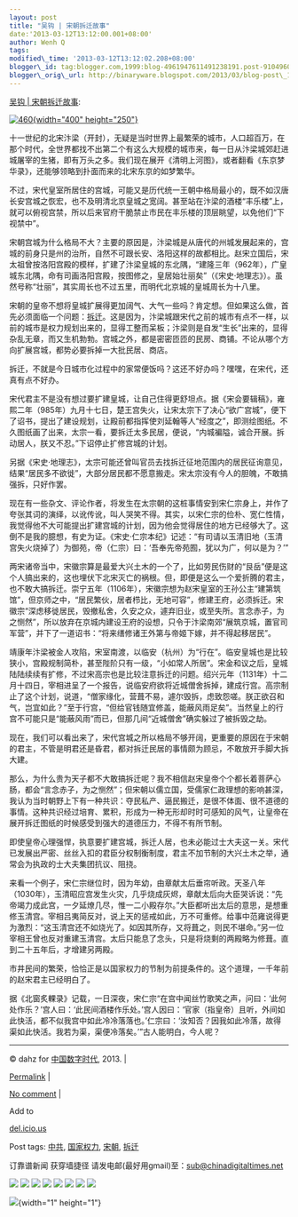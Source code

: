 ```yaml
--- 
layout: post 
title: "吴钩 | 宋朝拆迁故事" 
date:'2013-03-12T13:12:00.001+08:00' 
author: Wenh Q
tags:
modified\_time: '2013-03-12T13:12:02.208+08:00' 
blogger\_id: tag:blogger.com,1999:blog-4961947611491238191.post-9104960122334244227
blogger\_orig\_url: http://binaryware.blogspot.com/2013/03/blog-post\_177.html
--- 
```

[吴钩 |
宋朝拆迁故事](http://feedproxy.google.com/~r/chinagfwblog/~3/Vrf9ox36GJk/):

[![460](https://kexueshangwang.info/chinese/files/2013/03/4601.jpg){width="400"
height="250"}](https://kexueshangwang.info/chinese/files/2013/03/4601.jpg)

十一世纪的北宋汴梁（开封），无疑是当时世界上最繁荣的城市，人口超百万，在那个时代，全世界都找不出第二个有这么大规模的城市来，每一日从汴梁城郊赶进城屠宰的生猪，即有万头之多。我们现在展开《清明上河图》，或者翻看《东京梦华录》，还能够领略到扑面而来的北宋东京的如梦繁华。

不过，宋代皇室所居住的宫城，可能又是历代统一王朝中格局最小的，既不如汉唐长安宫城之恢宏，也不及明清北京皇城之宽阔。甚至站在汴梁的酒楼“丰乐楼”上，就可以俯视宫禁，所以后来官府干脆禁止市民在丰乐楼的顶层眺望，以免他们“下视禁中”。

宋朝宫城为什么格局不大？主要的原因是，汴梁城是从唐代的州城发展起来的，宫城的前身只是州的治所，自然不可跟长安、洛阳这样的故都相比。赵宋立国后，宋太祖曾按洛阳宫殿的模样，扩建了汴梁皇城的东北隅，“建隆三年（962年），广皇城东北隅，命有司画洛阳宫殿，按图修之，皇居始壮丽矣”（《宋史·地理志》）。虽然号称“壮丽”，其实周长也不过五里，而明代北京城的皇城周长为十八里。

宋朝的皇帝不想将皇城扩展得更加阔气、大气一些吗？肯定想。但如果这么做，首先必须面临一个问题：[拆迁](https://kexueshangwang.info/chinese/tag/%e6%8b%86%e8%bf%81/?category=10466 "标签 拆迁 下的日志")。这是因为，汴梁城跟宋代之前的城市有点不一样，以前的城市是权力规划出来的，显得工整而呆板；汴梁则是自发“生长”出来的，显得杂乱无章，而又生机勃勃。宫城之外，都是密密匝匝的民房、商铺。不论从哪个方向扩展宫城，都势必要拆掉一大批民居、商店。

拆迁，不就是今日城市化过程中的家常便饭吗？这还不好办吗？嘿嘿，在宋代，还真有点不好办。

宋代君主不是没有想过要扩建皇城，让自己住得更舒坦点。据《宋会要辑稿》，雍熙二年（985年）九月十七日，楚王宫失火，让宋太宗下了决心“欲广宫城”，便下了诏书，提出了建设规划，让殿前都指挥使刘延翰等人“经度之”，即测绘图纸。不久图纸画了出来，太宗一看，要拆迁太多民居，便说，“内城褊隘，诚合开展。拆动居人，朕又不忍。”下诏停止扩修宫城的计划。

另据《宋史·地理志》，太宗可能还曾叫官员去找拆迁征地范围内的居民征询意见，结果“居民多不欲徙”，大部分居民都不愿意搬走。宋太宗没有今人的胆魄，不敢搞强拆，只好作罢。

现在有一些杂文、评论作者，将发生在太宗朝的这桩事情安到宋仁宗身上，并作了夸张其词的演绎，以讹传讹，叫人哭笑不得。其实，以宋仁宗的俭朴、宽仁性情，我觉得他不大可能提出扩建宫城的计划，因为他会觉得居住的地方已经够大了。这倒不是我的臆想，有史为证。《宋史·仁宗本纪》记述：“有司请以玉清旧地（玉清宫失火烧掉了）为御苑，帝（仁宗）曰：‘吾奉先帝苑囿，犹以为广，何以是为？’”

两宋诸帝当中，宋徽宗算是最爱大兴土木的一个了，比如劳民伤财的“艮岳”便是这个人搞出来的，这也埋伏下北宋灭亡的祸根。但，即便是这么一个爱折腾的君主，也不敢大搞拆迁。崇宁五年（1106年），宋徽宗想为赵宋皇室的王孙公主“建第筑馆”，但京师之中，“居民繁伙，居者栉比，无地可容”，修建王府，必须拆迁。宋徽宗“深虑移徙居民，毁撤私舍，久安之众，遽弃旧业，或至失所。言念赤子，为之恻然”，所以放弃在京城内建设王府的设想，只令于汴梁南郊“展筑京城，置官司军营”，并下了一道诏书：“将来缮修诸王外第与帝姬下嫁，并不得起移居民”。

靖康年汴梁被金人攻陷，宋室南渡，以临安（杭州）为“行在”。临安皇城也是比较狭小，宫殿规制简朴，甚至陛阶只有一级，“小如常人所居”。宋金和议之后，皇城陆陆续续有扩修，不过宋高宗也是比较注意拆迁的问题。绍兴元年（1131年）十二月十四日，宰相进呈了一个报告，说临安府欲将近城僧舍拆掉，建成行宫。高宗制止了这个计划，说道，“僧家缘化，营葺不易，遽尔毁拆，虑致怨嗟。朕正欲召和气，岂宜如此？”至于行宫，“但给官钱随宜修盖，能蔽风雨足矣”。当然皇上的行宫不可能只是“能蔽风雨”而已，但那几间“近城僧舍”确实躲过了被拆毁之劫。

现在，我们可以看出来了，宋代宫城之所以格局不够开阔，更重要的原因在于宋朝的君主，不管是明君还是昏君，都对拆迁民居的事情颇为顾忌，不敢放开手脚大拆大建。

那么，为什么贵为天子都不大敢搞拆迁呢？我不相信赵宋皇帝个个都长着菩萨心肠，都会“言念赤子，为之恻然”；但宋朝以儒立国，受儒家仁政理想的影响甚深，我认为当时朝野上下有一种共识：夺民私产、逼民搬迁，是很不体面、很不道德的事情。这种共识经过培育、累积，形成为一种无形却时时可感知的风气，让皇帝在展开拆迁图纸的时候感受到强大的道德压力，不得不有所节制。

即使皇帝心理强悍，执意要扩建宫城，拆迁人居，也未必能过士大夫这一关。宋代已发展出严密、丝丝入扣的君臣分权制衡制度，君主不加节制的大兴土木之举，通常会为执政的士大夫集团抗议、阻挠。

来看一个例子，宋仁宗继位时，因为年幼，由章献太后垂帘听政。天圣八年（1030年），玉清昭应宫发生火灾，几乎烧成灰烬，章献太后向大臣哭诉说：“先帝竭力成此宫，一夕延燎几尽，惟一二小殿存尔。”大臣都听出太后的意思，是想重修玉清宫。宰相吕夷简反对，说上天的惩戒如此，万不可重修。给事中范雍说得更为激烈：“这玉清宫还不如烧光了。如因其所存，又将葺之，则民不堪命。”另一位宰相王曾也反对重建玉清宫。太后只能息了念头，只是将烧剩的两殿略为修葺。直到二十五年后，才增建另两殿。

市井民间的繁荣，恰恰正是以国家权力的节制为前提条件的。这个道理，一千年前的赵宋君主已经明白了。

据《北窗炙輠录》记载，一日深夜，宋仁宗“在宫中闻丝竹歌笑之声，问曰：‘此何处作乐？’宫人曰：‘此民间酒楼作乐处。’宫人因曰：‘官家（指皇帝）且听，外间如此快活，都不似我宫中如此冷冷落落也。’仁宗曰：‘汝知否？因我如此冷落，故得渠如此快活。我若为渠，渠便冷落矣。’”古人能明白，今人呢？


------------------------------------------------------------------------

© dahz for [中国数字时代](https://kexueshangwang.info/chinese), 2013. |

[Permalink](https://kexueshangwang.info/chinese/2013/03/%e5%90%b4%e9%92%a9-%e5%ae%8b%e6%9c%9d%e6%8b%86%e8%bf%81%e6%95%85%e4%ba%8b/)
|

[No
comment](https://kexueshangwang.info/chinese/2013/03/%e5%90%b4%e9%92%a9-%e5%ae%8b%e6%9c%9d%e6%8b%86%e8%bf%81%e6%95%85%e4%ba%8b/#comments)
|

Add to

[del.icio.us](http://del.icio.us/post?url=https://kexueshangwang.info/chinese/2013/03/%e5%90%b4%e9%92%a9-%e5%ae%8b%e6%9c%9d%e6%8b%86%e8%bf%81%e6%95%85%e4%ba%8b/&title=%E5%90%B4%E9%92%A9%20%7C%20%E5%AE%8B%E6%9C%9D%E6%8B%86%E8%BF%81%E6%95%85%E4%BA%8B)





Post tags:
[中共](https://kexueshangwang.info/chinese/tag/%e4%b8%ad%e5%85%b1/?category=10466),
[国家权力](https://kexueshangwang.info/chinese/tag/%e5%9b%bd%e5%ae%b6%e6%9d%83%e5%8a%9b/?category=10466),
[宋朝](https://kexueshangwang.info/chinese/tag/%e5%ae%8b%e6%9c%9d/?category=10466),
[拆迁](https://kexueshangwang.info/chinese/tag/%e6%8b%86%e8%bf%81/?category=10466)



订靠谱新闻 获穿墙捷径
请发电邮(最好用gmail)至：sub@chinadigitaltimes.net





<div>

[![](http://feeds.feedburner.com/~ff/chinagfwblog?d=yIl2AUoC8zA)](http://feeds.feedburner.com/~ff/chinagfwblog?a=Vrf9ox36GJk:d4GiUZ2hxLk:yIl2AUoC8zA)
[![](http://feeds.feedburner.com/~ff/chinagfwblog?i=Vrf9ox36GJk:d4GiUZ2hxLk:-BTjWOF_DHI)](http://feeds.feedburner.com/~ff/chinagfwblog?a=Vrf9ox36GJk:d4GiUZ2hxLk:-BTjWOF_DHI)
[![](http://feeds.feedburner.com/~ff/chinagfwblog?i=Vrf9ox36GJk:d4GiUZ2hxLk:F7zBnMyn0Lo)](http://feeds.feedburner.com/~ff/chinagfwblog?a=Vrf9ox36GJk:d4GiUZ2hxLk:F7zBnMyn0Lo)
[![](http://feeds.feedburner.com/~ff/chinagfwblog?i=Vrf9ox36GJk:d4GiUZ2hxLk:V_sGLiPBpWU)](http://feeds.feedburner.com/~ff/chinagfwblog?a=Vrf9ox36GJk:d4GiUZ2hxLk:V_sGLiPBpWU)
[![](http://feeds.feedburner.com/~ff/chinagfwblog?d=qj6IDK7rITs)](http://feeds.feedburner.com/~ff/chinagfwblog?a=Vrf9ox36GJk:d4GiUZ2hxLk:qj6IDK7rITs)
[![](http://feeds.feedburner.com/~ff/chinagfwblog?d=l6gmwiTKsz0)](http://feeds.feedburner.com/~ff/chinagfwblog?a=Vrf9ox36GJk:d4GiUZ2hxLk:l6gmwiTKsz0)
[![](http://feeds.feedburner.com/~ff/chinagfwblog?i=Vrf9ox36GJk:d4GiUZ2hxLk:gIN9vFwOqvQ)](http://feeds.feedburner.com/~ff/chinagfwblog?a=Vrf9ox36GJk:d4GiUZ2hxLk:gIN9vFwOqvQ)
[![](http://feeds.feedburner.com/~ff/chinagfwblog?d=TzevzKxY174)](http://feeds.feedburner.com/~ff/chinagfwblog?a=Vrf9ox36GJk:d4GiUZ2hxLk:TzevzKxY174)

</div>

![](http://feeds.feedburner.com/~r/chinagfwblog/~4/Vrf9ox36GJk){width="1"
height="1"}
